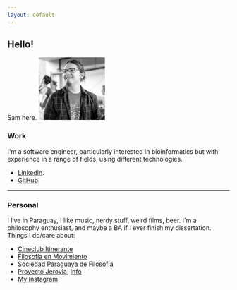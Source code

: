 ```yaml
---
layout: default
---
```


## Hello!
Sam here.
![me_small](./assets/images/me_small.jpg)

### Work
I'm a software engineer, particularly interested in bioinformatics but with experience in a range of fields, using different technologies.
*   [LinkedIn](https://www.linkedin.com/in/samuelacosta).
*   [GitHub](https://github.com/samuacosta).

* * *

### Personal
I live in Paraguay, I like music, nerdy stuff, weird films, beer. I'm a philosophy enthusiast, and maybe a BA if I ever finish my dissertation. Things I do/care about:
*   [Cineclub Itinerante](https://www.instagram.com/cineclub.itinerantepy)
*   [Filosofía en Movimiento](https://www.instagram.com/filosofia_en_movimiento_py)
*   [Sociedad Paraguaya de Filosofía](https://www.facebook.com/FilosofiaPy)
*   [Proyecto Jerovia](https://www.instagram.com/jerovia.4m), [Info](https://www.abc.com.py/nacionales/2022/08/09/jovenes-organizan-colecta-para-alegrar-a-los-mas-pequenos-en-su-dia/)
*   [My Instagram](https://www.instagram.com/samuacostam)

